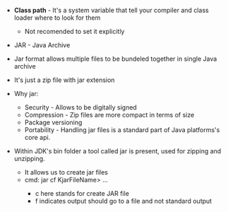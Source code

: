 * **Class path** - It's a system variable that tell your compiler and class loader where to look for them
  - Not recomended to set it explicitly

* JAR - Java Archive
* Jar format allows multiple files to be bundeled together in single Java archive
* It's just a zip file with jar extension
* Why jar:
  - Security - Allows to be digitally signed
  - Compression - Zip files are more compact in terms of size
  - Package versioning 
  - Portability - Handling jar files is a standard part of Java platforms's core api.

* Within JDK's bin folder a tool called jar is present, used for zipping and unzipping.
  - It allows us to create jar files
  - cmd: jar cf KjarFileName> <inputFileName> <inputFileName> ... 
    * c here stands for create JAR file
    * f indicates output should go to a file and not standard output
